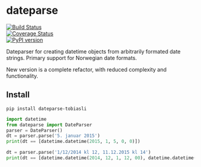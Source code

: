 # dateparse
[![Build Status](https://travis-ci.org/tobiasli/dateparse.svg?branch=master)](https://travis-ci.org/tobiasli/dateparse)<br/>
[![Coverage Status](https://coveralls.io/repos/tobiasli/dateparse/badge.svg?branch=master&service=github)](https://coveralls.io/github/tobiasli/dateparse?branch=master)<br/>
[![PyPI version](https://badge.fury.io/py/dateparse-tobiasli.svg)](https://badge.fury.io/py/dateparse-tobiasli)<br/>

Dateparser for creating datetime objects from arbitrarily formated date strings. Primary support for Norwegian date formats.

New version is a complete refactor, with reduced complexity and functionality.

## Install

```
pip install dateparse-tobiasli
```

```python
import datetime
from dateparse import DateParser
parser = DateParser()
dt = parser.parse('5. januar 2015')
print(dt == [datetime.datetime(2015, 1, 5, 0, 0)])

dt = parser.parse('1/12/2014 kl 12, 11.12.2015 kl 14')
print(dt == [datetime.datetime(2014, 12, 1, 12, 00), datetime.datetime(2015, 12, 11, 14, 00)])
```
